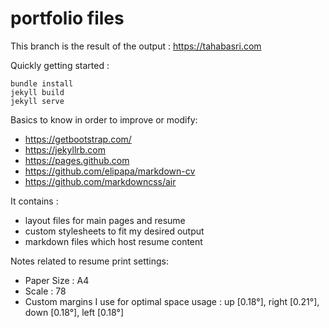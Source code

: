 # portfolio files

This branch is the result of the output : https://tahabasri.com

Quickly getting started :
```
bundle install
jekyll build
jekyll serve
```

Basics to know in order to improve or modify:
- https://getbootstrap.com/
- https://jekyllrb.com
- https://pages.github.com
- https://github.com/elipapa/markdown-cv
- https://github.com/markdowncss/air

It contains :
- layout files for main pages and resume
- custom stylesheets to fit my desired output
- markdown files which host resume content

Notes related to resume print settings:
- Paper Size : A4
- Scale : 78
- Custom margins I use for optimal space usage : up [0.18°], right [0.21°], down [0.18°], left [0.18°]

